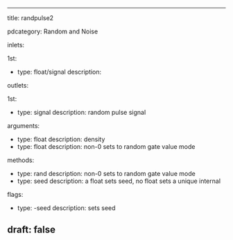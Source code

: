 --- 


title: randpulse2

pdcategory: Random and Noise

inlets:

  1st:
  - type: float/signal
    description: 

outlets:

  1st:
  - type: signal
    description: random pulse signal

arguments:
  - type: float
    description: density
  - type: float
    description: non-0 sets to random gate value mode

methods:
  - type: rand <float>
    description: non-0 sets to random gate value mode
  - type: seed <float>
    description:  a float sets seed, no float sets a unique internal

flags:
  - type: -seed <float>
    description: sets seed

draft: false
---